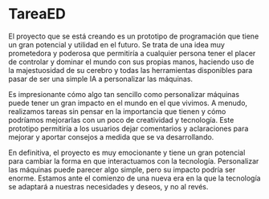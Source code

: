 # TareaED
El proyecto que se está creando es un prototipo de programación que tiene un gran potencial y utilidad en el futuro. Se trata de una idea muy prometedora y poderosa que permitiría a cualquier persona tener el placer de controlar y dominar el mundo con sus propias manos, haciendo uso de la majestuosidad de su cerebro y todas las herramientas disponibles para pasar de ser una simple IA a personalizar las máquinas.

Es impresionante cómo algo tan sencillo como personalizar máquinas puede tener un gran impacto en el mundo en el que vivimos. A menudo, realizamos tareas sin pensar en la importancia que tienen y cómo podríamos mejorarlas con un poco de creatividad y tecnología. Este prototipo permitiría a los usuarios dejar comentarios y aclaraciones para mejorar y aportar consejos a medida que se va desarrollando.

En definitiva, el proyecto es muy emocionante y tiene un gran potencial para cambiar la forma en que interactuamos con la tecnología. Personalizar las máquinas puede parecer algo simple, pero su impacto podría ser enorme. Estamos ante el comienzo de una nueva era en la que la tecnología se adaptará a nuestras necesidades y deseos, y no al revés.
